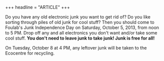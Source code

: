 +++
headline = "ARTICLE"
+++

Do you have any old electronic junk you want to get rid of? Do you like sorting through piles of old junk for cool stuff? Then you should come to Foulab's Junk Independence Day on Saturday, October 5, 2013, from noon to 5 PM. Drop off any and all electronics you don't want and/or take some cool stuff. __You don't need to leave junk to take junk! Junk is free for all!__  
  
On Tuesday, October 8 at 4 PM, any leftover junk will be taken to the Ecocentre for recycling.
